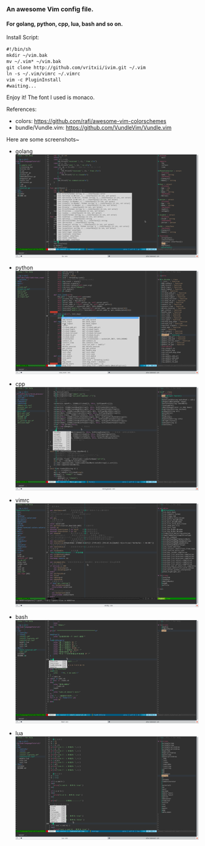 ### An awesome Vim config file.
#### For golang, python, cpp, lua, bash and so on.

Install Script:
```
#!/bin/sh
mkdir ~/vim.bak
mv ~/.vim* ~/vim.bak
git clone http://github.com/vritxii/ivim.git ~/.vim
ln -s ~/.vim/vimrc ~/.vimrc
vim -c PluginInstall
#waiting...
```
Enjoy it!
The font I used is monaco.

References:
- colors: https://github.com/rafi/awesome-vim-colorschemes
- bundle/Vundle.vim: https://github.com/VundleVim/Vundle.vim

Here are some screenshots~

- golang
![Alt text](./screenshots/goland.png "goland")

- python
![Alt text](./screenshots/python.png "python")

- cpp
![Alt text](./screenshots/cpp.png "cpp")

- vimrc
![Alt text](./screenshots/vimrc.png "vimrc")

- bash
![Alt text](./screenshots/bash.png "bash")

- lua
![Alt text](./screenshots/lua.png "lua")

